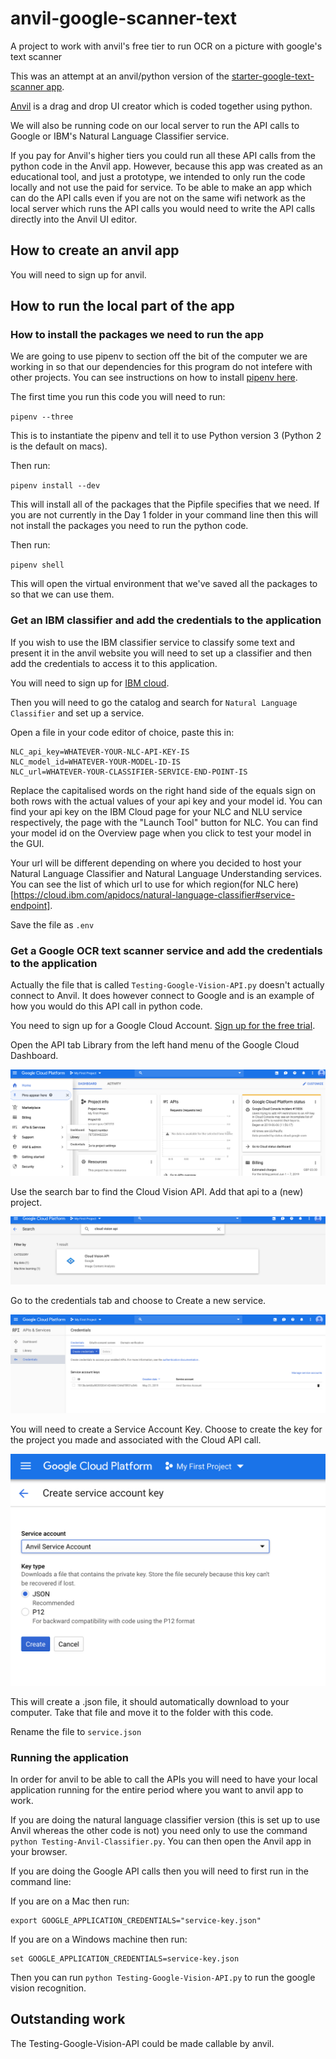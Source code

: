# anvil-google-scanner-text
A project to work with anvil's free tier to run OCR on a picture with google's text scanner

This was an attempt at an anvil/python version of the [starter-google-text-scanner app](https://github.com/millisande/starter-google-text-scanner).

[Anvil](https://anvil.works/?utm_expid=97990206-5.gXkeODHgSXWSbT--IBAoUQ.0&utm_referrer=https%3A%2F%2Fwww.google.com%2F) is a drag and drop UI creator which is coded together using python.

We will also be running code on our local server to run the API calls to Google or IBM's Natural Language Classifier service.

If you pay for Anvil's higher tiers you could run all these API calls from the python code in the Anvil app. However, because this app was created as an educational tool, and just a prototype, we intended to only run the code locally and not use the paid for service. To be able to make an app which can do the API calls even if you are not on the same wifi network as the local server which runs the API calls you would need to write the API calls directly into the Anvil UI editor.

## How to create an anvil app

You will need to sign up for anvil.

## How to run the local part of the app

### How to install the packages we need to run the app

We are going to use pipenv to section off the bit of the computer we are working in so that our dependencies for this program do not intefere with other projects. You can see instructions on how to install [pipenv here](https://pypi.org/project/pipenv/).

The first time you run this code you will need to run:

`pipenv --three`

This is to instantiate the pipenv and tell it to use Python version 3 (Python 2 is the default on macs).

Then run:

`pipenv install --dev`

This will install all of the packages that the Pipfile specifies that we need. If you are not currently in the Day 1 folder in your command line then this will not install the packages you need to run the python code.

Then run:


`pipenv shell`

This will open the virtual environment that we've saved all the packages to so that we can use them.

### Get an IBM classifier and add the credentials to the application

If you wish to use the IBM classifier service to classify some text and present it in the anvil website you will need to set up a classifier and then add the credentials to access it to this application.


You will need to sign up for [IBM cloud](cloud.ibm.com).

Then you will need to go the catalog and search for `Natural Language Classifier` and set up a service. 

Open a file in your code editor of choice, paste this in:

```
NLC_api_key=WHATEVER-YOUR-NLC-API-KEY-IS
NLC_model_id=WHATEVER-YOUR-MODEL-ID-IS
NLC_url=WHATEVER-YOUR-CLASSIFIER-SERVICE-END-POINT-IS
```

Replace the capitalised words on the right hand side of the equals sign on both rows with the actual values of your api key and your model id. You can find your api key on the IBM Cloud page for your NLC and NLU service respectively, the page with the "Launch Tool" button for NLC. You can find your model id on the Overview page when you click to test your model in the GUI.

Your url will be different depending on where you decided to host your Natural Language Classifier and Natural Language Understanding services. You can see the list of which url to use for which region(for NLC here)[https://cloud.ibm.com/apidocs/natural-language-classifier#service-endpoint].

Save the file as `.env`

### Get a Google OCR text scanner service and add the credentials to the application

Actually the file that is called `Testing-Google-Vision-API.py` doesn't actually connect to Anvil. It does however connect to Google and is an example of how you would do this API call in python code.

You need to sign up for a Google Cloud Account. [Sign up for the free trial](https://cloud.google.com/free/docs/gcp-free-tier).

Open the API tab Library from the left hand menu of the Google Cloud Dashboard.

![Open API Library](/readme-images/look-for-API.png "Open API Library")

Use the search bar to find the Cloud Vision API. Add that api to a (new) project.

![Find Cloud Vision API](/readme-images/find-cloud-API.png "Find Cloud Vision")

Go to the credentials tab and choose to Create a new service.

![Set up new credentials](/readme-images/API-credentials-page.png "Set up new credentials")

You will need to create a Service Account Key. Choose to create the key for the project you made and associated with the Cloud API call.

![Create service key](/readme-images/create-service-key.png "Create service key")

This will create a .json file, it should automatically download to your computer. Take that file and move it to the folder with this code.

Rename the file to `service.json`

### Running the application

In order for anvil to be able to call the APIs you will need to have your local application running for the entire period where you want to anvil app to work.

If you are doing the natural language classifier version (this is set up to use Anvil whereas the other code is not) you need only to use the command `python Testing-Anvil-Classifier.py`. You can then open the Anvil app in your browser.

If you are doing the Google API calls then you will need to first run in the command line:

If you are on a Mac then run:

```
export GOOGLE_APPLICATION_CREDENTIALS="service-key.json"
```

If you are on a Windows machine then run:

```
set GOOGLE_APPLICATION_CREDENTIALS=service-key.json
```

Then you can run `python Testing-Google-Vision-API.py` to run the google vision recognition.

## Outstanding work

The Testing-Google-Vision-API could be made callable by anvil.
